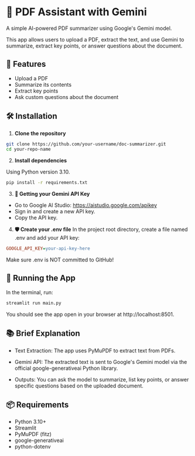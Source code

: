 # 📄 PDF Assistant with Gemini

A simple AI-powered PDF summarizer using Google's Gemini model.

This app allows users to upload a PDF, extract the text, and use Gemini to summarize, extract key points, or answer questions about the document.



## 🚀 Features
- Upload a PDF
- Summarize its contents
- Extract key points
- Ask custom questions about the document



## 🛠️ Installation

1. **Clone the repository**

```bash
git clone https://github.com/your-username/doc-summarizer.git
cd your-repo-name
``` 

2. **Install dependencies**

Using Python version 3.10.



```bash
pip install -r requirements.txt
```

3. **🔑 Getting your Gemini API Key**

* Go to Google AI Studio: https://aistudio.google.com/apikey
* Sign in and create a new API key.
* Copy the API key.

4. **🛡️ Create your .env file**
In the project root directory, create a file named .env and add your API key:

```ini
GOOGLE_API_KEY=your-api-key-here
```

Make sure .env is NOT committed to GitHub!

## 🏃 Running the App
In the terminal, run:

```bash
streamlit run main.py
```

You should see the app open in your browser at http://localhost:8501.

## 📚 Brief Explanation

* Text Extraction: The app uses PyMuPDF to extract text from PDFs.

* Gemini API: The extracted text is sent to Google's Gemini model via the official google-generativeai Python library.

* Outputs: You can ask the model to summarize, list key points, or answer specific questions based on the uploaded document.

## 📦 Requirements

* Python 3.10+
* Streamlit
* PyMuPDF (fitz)
* google-generativeai
* python-dotenv

